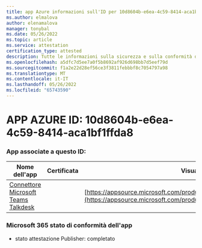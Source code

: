 ```yaml
---
title: app Azure informazioni sull'ID per 10d8604b-e6ea-4c59-8414-aca1bf1ffda8
ms.author: elmalova
author: elenamalova
manager: tonybal
ms.date: 05/26/2022
ms.topic: article
ms.service: attestation
certification_type: attested
description: Tutte le informazioni sulla sicurezza e sulla conformità disponibili per 10d8604b-e6ea-4c59-8414-aca1bf1ffda8.
ms.openlocfilehash: a5dfc7d5ee7a0f5b8692af926d698bb7d5eef79d
ms.sourcegitcommit: f1a2e22d28ef56ce3f3811febbbf8c7054797a98
ms.translationtype: MT
ms.contentlocale: it-IT
ms.lasthandoff: 05/26/2022
ms.locfileid: "65743590"
---
```

# <a name="azure-app-id-10d8604b-e6ea-4c59-8414-aca1bf1ffda8"></a>APP AZURE ID: 10d8604b-e6ea-4c59-8414-aca1bf1ffda8


### <a name="apps-associated-with-this-id"></a>App associate a questo ID:
| **Nome dell'app** | **Certificata** | **Visualizzazione in AppSource** |
|--------------|---------------|-----------------------|
| [Connettore Microsoft Teams Talkdesk](../forward/talkdeskinc1579824950513.talkdesk_for_teams.md) |  | [https://appsource.microsoft.com/product/office/talkdeskinc1579824950513.talkdesk_for_teams](https://appsource.microsoft.com/product/office/talkdeskinc1579824950513.talkdesk_for_teams) |

### <a name="microsoft-365-app-compliance-status"></a>Microsoft 365 stato di conformità dell'app
- stato attestazione Publisher: completato

